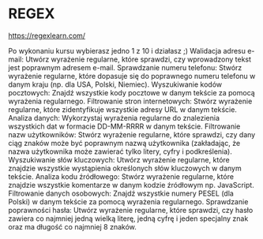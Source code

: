 # REGEX
https://regexlearn.com/

Po wykonaniu kursu  wybierasz jedno 1 z 10 i działasz ;) 
Walidacja adresu e-mail: Utwórz wyrażenie regularne, które sprawdzi, czy wprowadzony tekst jest poprawnym adresem e-mail.
Sprawdzanie numeru telefonu: Stwórz wyrażenie regularne, które dopasuje się do poprawnego numeru telefonu w danym kraju (np. dla USA, Polski, Niemiec).
Wyszukiwanie kodów pocztowych: Znajdź wszystkie kody pocztowe w danym tekście za pomocą wyrażenia regularnego.
Filtrowanie stron internetowych: Stwórz wyrażenie regularne, które zidentyfikuje wszystkie adresy URL w danym tekście.
Analiza danych: Wykorzystaj wyrażenia regularne do znalezienia wszystkich dat w formacie DD-MM-RRRR w danym tekście.
Filtrowanie nazw użytkowników: Stwórz wyrażenie regularne, które sprawdzi, czy dany ciąg znaków może być poprawnym nazwą użytkownika (zakładając, że nazwa użytkownika może zawierać tylko litery, cyfry i podkreślenia).
Wyszukiwanie słów kluczowych: Utwórz wyrażenie regularne, które znajdzie wszystkie wystąpienia określonych słów kluczowych w danym tekście.
Analiza kodu źródłowego: Stwórz wyrażenie regularne, które znajdzie wszystkie komentarze w danym kodzie źródłowym np. JavaScript.
Filtrowanie danych osobowych: Znajdź wszystkie numery PESEL (dla Polski) w danym tekście za pomocą wyrażenia regularnego.
Sprawdzanie poprawności hasła: Utwórz wyrażenie regularne, które sprawdzi, czy hasło zawiera co najmniej jedną wielką literę, jedną cyfrę i jeden specjalny znak oraz ma długość co najmniej 8 znaków.
